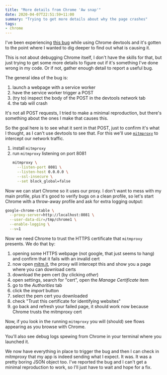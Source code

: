 ```yaml
---
title: "More details from Chrome 'Aw snap'"
date: 2020-04-07T22:51:59+11:00
summary: "Trying to get more details about why the page crashes"
tags:
- chrome
---
```

I've been experiencing [this
bug](https://bugs.chromium.org/p/chromium/issues/detail?id=1042093) while using
Chrome devtools and it's gotten to the point where I wanted to dig deeper to
find out what is causing it.

This is not about debugging Chrome itself, I don't have the skills for that, but
just trying to get some more details to figure out if it's something I've done
wrong in my code. Or if not, gather enough detail to report a useful bug.

The general idea of the bug is:
  1. launch a webpage with a service worker
  1. have the service worker trigger a POST
  1. (try to) inspect the body of the POST in the devtools network tab
  1. the tab will crash
  
It's not all POST requests, I tried to make a minimal reproduction, but there's
something about the ones I make that causes this.

So the goal here is to see what it sent in that POST, just to confirm it's what
I thought, as I can't use devtools to see that. For this we'll use
[`mitmproxy`](https://mitmproxy.org/) to intercept our network traffic.

  1. install `mitmproxy`
  1. run `mitmproxy` listening on port 8081
      ```bash
      mitmproxy \
        --listen-port 8081 \
        --listen-host 0.0.0.0 \
        --ssl-insecure \
        --set block_global=false
      ```

Now we can start Chrome so it uses our proxy. I don't want to mess with my main
profile, plus it's good to verify bugs on a clean profile, so let's start Chrome
with a throw-away profile and ask for extra logging output:
```bash
google-chrome-stable \
  --proxy-server=http://localhost:8081 \
  --user-data-dir=/tmp/chrome1 \
  --enable-logging \
  --v=1
```

Now we need Chrome to trust the HTTPS certificate that `mitmproxy` presents. We
do that by:
1. opening some HTTPS webpage (not google, that just seems to hang) and confirm
   that it fails with an invalid cert
1. now open [mitm.it](mitm.it), the proxy will intercept this and show you a page where you
   can download certs
1. download the pem cert (by clicking *other*)
1. open settings, search for "cert", open the *Manage Certificate* item
1. go to the *Authorities* tab
1. click the *import* button
1. select the pem cert you downloaded
1. check "Trust this certificate for identifying websites"
1. go back and refresh your failed page, it should work now because Chrome trusts the mitmproxy cert

Now, if you look in the running `mitmproxy` you will (should) see flows
appearing as you browse with Chrome.

You'll also see debug logs spewing from Chrome in your terminal where you launched it.

We now have everything in place to trigger the bug and then I can check in
mitmproxy that my app is indeed sending what I expect. It was. It was a pretty
boring JSON object too. I've reported the bug and I can't get a minimal
reproduction to work, so I'll just have to wait and hope for a fix.
